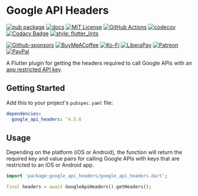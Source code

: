 # Google API Headers

[![pub package](https://img.shields.io/pub/v/google_api_headers.svg)](https://pub.dartlang.org/packages/google_api_headers)
[![docs](https://img.shields.io/badge/docs-latest-blue.svg)](https://pub.dev/documentation/google_api_headers/latest/)
[![MIT License](https://img.shields.io/github/license/zeshuaro/google_api_headers.svg)](https://github.com/zeshuaro/google_api_headers/blob/main/LICENSE)
[![GitHub Actions](https://github.com/zeshuaro/google_api_headers/actions/workflows/github-actions.yml/badge.svg)](https://github.com/zeshuaro/google_api_headers/actions/workflows/github-actions.yml)
[![codecov](https://codecov.io/gh/zeshuaro/google_api_headers/branch/main/graph/badge.svg?token=4IVF5MBLTS)](https://codecov.io/gh/zeshuaro/google_api_headers)
[![Codacy Badge](https://app.codacy.com/project/badge/Grade/eb770d6b694640f597e8c0de21117d19)](https://app.codacy.com/gh/zeshuaro/google_api_headers/dashboard?utm_source=gh&utm_medium=referral&utm_content=&utm_campaign=Badge_grade)
[![style: flutter_lints](https://img.shields.io/badge/style-flutter__lints-4BC0F5.svg)](https://pub.dev/packages/flutter_lints)

[![Github-sponsors](https://img.shields.io/badge/sponsor-30363D?style=for-the-badge&logo=GitHub-Sponsors&logoColor=#EA4AAA)](https://github.com/sponsors/zeshuaro)
[![BuyMeACoffee](https://img.shields.io/badge/Buy%20Me%20a%20Coffee-ffdd00?style=for-the-badge&logo=buy-me-a-coffee&logoColor=black)](https://www.buymeacoffee.com/zeshuaro)
[![Ko-Fi](https://img.shields.io/badge/Ko--fi-F16061?style=for-the-badge&logo=ko-fi&logoColor=white)](https://ko-fi.com/zeshuaro)
[![LiberaPay](https://img.shields.io/badge/Liberapay-F6C915?style=for-the-badge&logo=liberapay&logoColor=black)](https://liberapay.com/zeshuaro/)
[![Patreon](https://img.shields.io/badge/Patreon-F96854?style=for-the-badge&logo=patreon&logoColor=white)](https://patreon.com/zeshuaro)
[![PayPal](https://img.shields.io/badge/PayPal-00457C?style=for-the-badge&logo=paypal&logoColor=white)](https://paypal.me/JoshuaTang)

A Flutter plugin for getting the headers required to call Google APIs with an [app restricted API key](https://developers.google.com/maps/api-security-best-practices#restricting-api-keys).

## Getting Started

Add this to your project's `pubspec.yaml` file:

```yml
dependencies:
  google_api_headers: ^4.5.6
```

## Usage

Depending on the platform (iOS or Android), the function will return the required key and value pairs for calling Google APIs with keys that are restricted to an iOS or Android app.

```dart
import 'package:google_api_headers/google_api_headers.dart';

final headers = await GoogleApiHeaders().getHeaders();
```
